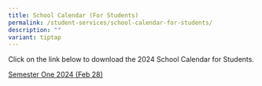 ```yaml
---
title: School Calendar (For Students)
permalink: /student-services/school-calendar-for-students/
description: ""
variant: tiptap
---
```

<p>Click on the link below&nbsp;to download the 2024 School Calendar for
Students.</p>
<p><a href="https://drive.google.com/file/d/13X6mbwrXt-4lFD4-g7QN1BmRpsVyEKb1/view?usp=sharing" rel="noopener noreferrer nofollow" target="_blank">Semester One 2024 (Feb 28)</a>
</p>